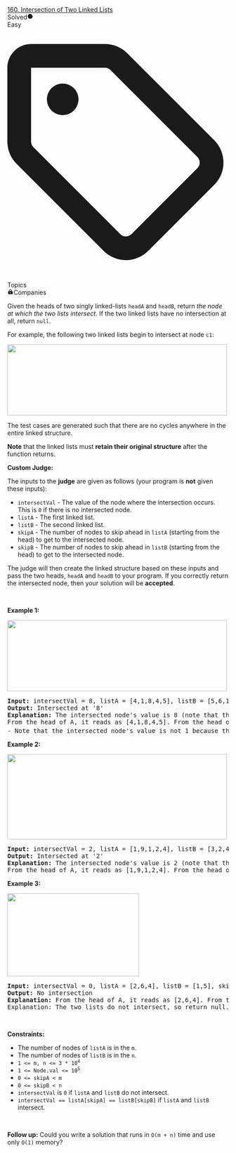 <div class="flex w-full flex-1 flex-col gap-4 overflow-y-auto px-4 py-5"><div class="flex items-start justify-between gap-4"><div class="flex items-start gap-2"><div class="text-title-large font-semibold text-text-primary dark:text-text-primary"><a class="no-underline hover:text-blue-s dark:hover:text-dark-blue-s truncate cursor-text whitespace-normal hover:!text-[inherit]" href="https://www.leetcode.com/problems/intersection-of-two-linked-lists/">160. Intersection of Two Linked Lists</a><div class="text-body ml-2 inline-flex items-center gap-2 py-1"><div class="inline-flex items-center space-x-2"></div></div></div></div><div class="text-body flex flex-none items-center gap-1 py-1.5 text-text-secondary dark:text-text-secondary">Solved<svg xmlns="http://www.w3.org/2000/svg" viewBox="0 0 14 14" width="1em" height="1em" fill="currentColor" class="fill-none stroke-current text-message-success dark:text-message-success"><path stroke-linecap="round" stroke-linejoin="round" stroke-width="1.2" d="M12.598 7a5.6 5.6 0 11-3.15-5.037m2.1 1.537l-4.9 4.9-1.4-1.4"></path></svg></div></div><div class="flex gap-1"><div class="relative inline-flex items-center justify-center text-caption px-2 py-1 gap-1 rounded-full bg-fill-secondary text-difficulty-easy dark:text-difficulty-easy">Easy</div><div class="relative inline-flex items-center justify-center text-caption px-2 py-1 gap-1 rounded-full bg-fill-secondary cursor-pointer transition-colors hover:bg-fill-primary hover:text-text-primary text-sd-secondary-foreground hover:opacity-80"><div class="relative text-[14px] leading-[normal] p-[1px] before:block before:h-3.5 before:w-3.5 h-3.5 w-3.5 fill-none stroke-current"><svg aria-hidden="true" focusable="false" data-prefix="far" data-icon="tag" class="svg-inline--fa fa-tag absolute left-1/2 top-1/2 -translate-x-1/2 -translate-y-1/2" role="img" xmlns="http://www.w3.org/2000/svg" viewBox="0 0 448 512"><path fill="currentColor" d="M197.5 32c17 0 33.3 6.7 45.3 18.7l176 176c25 25 25 65.5 0 90.5L285.3 450.7c-25 25-65.5 25-90.5 0l-176-176C6.7 262.7 0 246.5 0 229.5V80C0 53.5 21.5 32 48 32H197.5zM48 229.5c0 4.2 1.7 8.3 4.7 11.3l176 176c6.2 6.2 16.4 6.2 22.6 0L384.8 283.3c6.2-6.2 6.2-16.4 0-22.6l-176-176c-3-3-7.1-4.7-11.3-4.7H48V229.5zM112 112a32 32 0 1 1 0 64 32 32 0 1 1 0-64z"></path></svg></div>Topics</div><div class="relative inline-flex items-center justify-center text-caption px-2 py-1 gap-1 rounded-full bg-fill-secondary cursor-pointer transition-colors hover:bg-fill-primary hover:text-text-primary text-sd-secondary-foreground hover:opacity-80"><svg xmlns="http://www.w3.org/2000/svg" viewBox="0 0 24 24" width="1em" height="1em" fill="currentColor" class="h-3.5 w-3.5"><path fill-rule="evenodd" d="M7 8v2H6a3 3 0 00-3 3v6a3 3 0 003 3h12a3 3 0 003-3v-6a3 3 0 00-3-3h-1V8A5 5 0 007 8zm8 0v2H9V8a3 3 0 116 0zm-3 6a2 2 0 100 4 2 2 0 000-4z" clip-rule="evenodd"></path></svg>Companies</div></div><div class="elfjS" data-track-load="description_content"><p>Given the heads of two singly linked-lists <code>headA</code> and <code>headB</code>, return <em>the node at which the two lists intersect</em>. If the two linked lists have no intersection at all, return <code>null</code>.</p>

<p>For example, the following two linked lists begin to intersect at node <code>c1</code>:</p>
<img alt="" src="https://assets.leetcode.com/uploads/2021/03/05/160_statement.png" style="width: 500px; height: 162px;">
<p>The test cases are generated such that there are no cycles anywhere in the entire linked structure.</p>

<p><strong>Note</strong> that the linked lists must <strong>retain their original structure</strong> after the function returns.</p>

<p><strong>Custom Judge:</strong></p>

<p>The inputs to the <strong>judge</strong> are given as follows (your program is <strong>not</strong> given these inputs):</p>

<ul>
	<li><code>intersectVal</code> - The value of the node where the intersection occurs. This is <code>0</code> if there is no intersected node.</li>
	<li><code>listA</code> - The first linked list.</li>
	<li><code>listB</code> - The second linked list.</li>
	<li><code>skipA</code> - The number of nodes to skip ahead in <code>listA</code> (starting from the head) to get to the intersected node.</li>
	<li><code>skipB</code> - The number of nodes to skip ahead in <code>listB</code> (starting from the head) to get to the intersected node.</li>
</ul>

<p>The judge will then create the linked structure based on these inputs and pass the two heads, <code>headA</code> and <code>headB</code> to your program. If you correctly return the intersected node, then your solution will be <strong>accepted</strong>.</p>

<p>&nbsp;</p>
<p><strong class="example">Example 1:</strong></p>
<img alt="" src="https://assets.leetcode.com/uploads/2021/03/05/160_example_1_1.png" style="width: 500px; height: 162px;">
<pre><strong>Input:</strong> intersectVal = 8, listA = [4,1,8,4,5], listB = [5,6,1,8,4,5], skipA = 2, skipB = 3
<strong>Output:</strong> Intersected at '8'
<strong>Explanation:</strong> The intersected node's value is 8 (note that this must not be 0 if the two lists intersect).
From the head of A, it reads as [4,1,8,4,5]. From the head of B, it reads as [5,6,1,8,4,5]. There are 2 nodes before the intersected node in A; There are 3 nodes before the intersected node in B.
- Note that the intersected node's value is not 1 because the nodes with value 1 in A and B (2<sup>nd</sup> node in A and 3<sup>rd</sup> node in B) are different node references. In other words, they point to two different locations in memory, while the nodes with value 8 in A and B (3<sup>rd</sup> node in A and 4<sup>th</sup> node in B) point to the same location in memory.
</pre>

<p><strong class="example">Example 2:</strong></p>
<img alt="" src="https://assets.leetcode.com/uploads/2021/03/05/160_example_2.png" style="width: 500px; height: 194px;">
<pre><strong>Input:</strong> intersectVal = 2, listA = [1,9,1,2,4], listB = [3,2,4], skipA = 3, skipB = 1
<strong>Output:</strong> Intersected at '2'
<strong>Explanation:</strong> The intersected node's value is 2 (note that this must not be 0 if the two lists intersect).
From the head of A, it reads as [1,9,1,2,4]. From the head of B, it reads as [3,2,4]. There are 3 nodes before the intersected node in A; There are 1 node before the intersected node in B.
</pre>

<p><strong class="example">Example 3:</strong></p>
<img alt="" src="https://assets.leetcode.com/uploads/2021/03/05/160_example_3.png" style="width: 300px; height: 189px;">
<pre><strong>Input:</strong> intersectVal = 0, listA = [2,6,4], listB = [1,5], skipA = 3, skipB = 2
<strong>Output:</strong> No intersection
<strong>Explanation:</strong> From the head of A, it reads as [2,6,4]. From the head of B, it reads as [1,5]. Since the two lists do not intersect, intersectVal must be 0, while skipA and skipB can be arbitrary values.
Explanation: The two lists do not intersect, so return null.
</pre>

<p>&nbsp;</p>
<p><strong>Constraints:</strong></p>

<ul>
	<li>The number of nodes of <code>listA</code> is in the <code>m</code>.</li>
	<li>The number of nodes of <code>listB</code> is in the <code>n</code>.</li>
	<li><code>1 &lt;= m, n &lt;= 3 * 10<sup>4</sup></code></li>
	<li><code>1 &lt;= Node.val &lt;= 10<sup>5</sup></code></li>
	<li><code>0 &lt;= skipA &lt;&nbsp;m</code></li>
	<li><code>0 &lt;= skipB &lt;&nbsp;n</code></li>
	<li><code>intersectVal</code> is <code>0</code> if <code>listA</code> and <code>listB</code> do not intersect.</li>
	<li><code>intersectVal == listA[skipA] == listB[skipB]</code> if <code>listA</code> and <code>listB</code> intersect.</li>
</ul>

<p>&nbsp;</p>
<strong>Follow up:</strong> Could you write a solution that runs in <code>O(m + n)</code> time and use only <code>O(1)</code> memory?</div></div>
